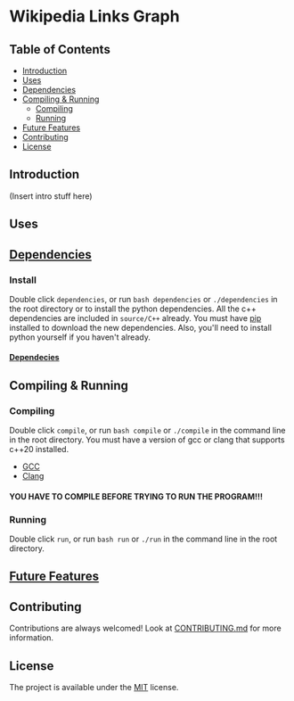 # Wikipedia Links Graph

## Table of Contents

- [Introduction](#introduction)
- [Uses](#uses)
- [Dependencies](#dependencies)
- [Compiling & Running](#compiling--running)
  - [Compiling](#compiling)
  - [Running](#running)
- [Future Features](#future-features)
- [Contributing](#contributing)
- [License](#license)

## Introduction

(Insert intro stuff here)

## Uses

## [Dependencies](DEPENDENCIES.md)

### Install

Double click `dependencies`, or run `bash dependencies` or `./dependencies` in the root directory or to install the python dependencies. All the c++ dependencies are included in `source/C++` already. You must have [pip](https://pip.pypa.io/en/stable/installation/) installed to download the new dependencies. Also, you'll need to install python yourself if you haven't already.

#### [Dependecies](DEPENDENCIES.md)

## Compiling & Running

### Compiling

Double click `compile`, or run `bash compile` or `./compile` in the command line in the root directory. You must have a version of gcc or clang that supports c++20 installed.

- [GCC](https://gcc.gnu.org/)
- [Clang](https://clang.llvm.org/)

#### YOU HAVE TO COMPILE BEFORE TRYING TO RUN THE PROGRAM!!!

### Running

Double click `run`, or run `bash run` or `./run` in the command line in the root directory.

## [Future Features](FUTURE_FEATURES.md)

## Contributing

Contributions are always welcomed! Look at [CONTRIBUTING.md](CONTRIBUTING.md) for more information.

## License

The project is available under the [MIT](https://opensource.org/licenses/MIT) license.
